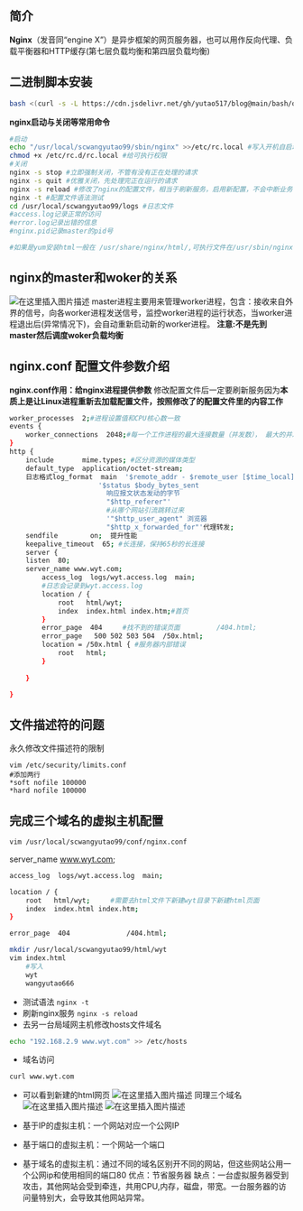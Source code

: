 

## 简介

**Nginx**（发音同“engine X”）是异步框架的网页服务器，也可以用作反向代理、负载平衡器和HTTP缓存(第七层负载均衡和第四层负载均衡)

## 二进制脚本安装

```bash
bash <(curl -s -L https://cdn.jsdelivr.net/gh/yutao517/blog@main/bash/one-key-nginx-install.sh)
```

**nginx启动与关闭等常用命令**

```bash
#启动
echo "/usr/local/scwangyutao99/sbin/nginx" >>/etc/rc.local #写入开机自启动配置文件
chmod +x /etc/rc.d/rc.local #给可执行权限
#关闭
nginx -s stop #立即强制关闭，不管有没有正在处理的请求
nginx -s quit #优雅关闭，先处理完正在运行的请求
nginx -s reload #修改了nginx的配置文件，相当于刷新服务，启用新配置，不会中断业务
nginx -t #配置文件语法测试
cd /usr/local/scwangyutao99/logs #日志文件
#access.log记录正常的访问
#error.log记录出错的信息
#nginx.pid记录master的pid号

#如果是yum安装html一般在 /usr/share/nginx/html/,可执行文件在/usr/sbin/nginx,log文件在/var/log,配置文件在/etc/nginx
```

## nginx的master和woker的关系

![在这里插入图片描述](https://img-blog.csdnimg.cn/93a85ffb73d1421db4ae66d5cb355d5a.png?x-oss-process=image/watermark,type_d3F5LXplbmhlaQ,shadow_50,text_Q1NETiBAeXV0YW9fNTE3,size_20,color_FFFFFF,t_70,g_se,x_16)
master进程主要用来管理worker进程，包含：接收来自外界的信号，向各worker进程发送信号，监控worker进程的运行状态，当worker进程退出后(异常情况下)，会自动重新启动新的worker进程。
**注意:不是先到master然后调度woker负载均衡**

## nginx.conf 配置文件参数介绍

**nginx.conf作用：给nginx进程提供参数**
修改配置文件后一定要刷新服务因为**本质上是让Linux进程重新去加载配置文件，按照修改了的配置文件里的内容工作**

```bash
worker_processes  2;#进程设置值和CPU核心数一致
events {
    worker_connections  2048;#每一个工作进程的最大连接数量（并发数）， 最大的并发数，理论上，但是和cpu有关，做压力测试可知道实际。 理论上最大连接数 = worker_processes * worker_connections
}
http {
    include       mime.types; #区分资源的媒体类型
    default_type  application/octet-stream;
    日志格式log_format  main  '$remote_addr - $remote_user [$time_local] "$request"请求网址 '
                      '$status $body_bytes_sent 
      					响应报文状态发动的字节
          				"$http_referer"'
          				#从哪个网站引流跳转过来
                    	'"$http_user_agent" 浏览器
                    	"$http_x_forwarded_for"'代理转发;
    sendfile        on;  提升性能
    keepalive_timeout  65; #长连接，保持65秒的长连接
    server {
	listen  80;
	server_name www.wyt.com;
        access_log  logs/wyt.access.log  main;
        #日志会记录到wyt.access.log
        location / {
            root   html/wyt;
            index  index.html index.htm;#首页
        }
        error_page  404     #找不到的错误页面         /404.html;
        error_page   500 502 503 504  /50x.html;
        location = /50x.html { #服务器内部错误
            root   html;
        }
		 
    }

}
```
## 文件描述符的问题
永久修改文件描述符的限制
```
vim /etc/security/limits.conf
#添加两行
*soft nofile 100000
*hard nofile 100000

```
## 完成三个域名的虚拟主机配置

```bash
vim /usr/local/scwangyutao99/conf/nginx.conf
```

  server_name www.wyt.com;

 

```bash
access_log  logs/wyt.access.log  main;

location / {
    root   html/wyt;     #需要去html文件下新建wyt目录下新建html页面
    index  index.html index.htm;
}

error_page  404              /404.html;
```

```bash
mkdir /usr/local/scwangyutao99/html/wyt
vim index.html
	#写入
	wyt
	wangyutao666
```

- 测试语法 `nginx -t`
- 刷新nginx服务  `nginx -s reload`
- 去另一台局域网主机修改hosts文件域名

```bash
echo "192.168.2.9 www.wyt.com" >> /etc/hosts
```

- 域名访问

```bash
curl www.wyt.com
```

- 可以看到新建的html网页
  ![在这里插入图片描述](https://img-blog.csdnimg.cn/6e232309e3404a26a86a82d30cd9c838.png)
  同理三个域名
  ![在这里插入图片描述](https://img-blog.csdnimg.cn/96df8ec2b7df443486a7467d01833be8.png?x-oss-process=image/watermark,type_d3F5LXplbmhlaQ,shadow_50,text_Q1NETiBAeXV0YW9fNTE3,size_18,color_FFFFFF,t_70,g_se,x_16)
  ![在这里插入图片描述](https://img-blog.csdnimg.cn/66ac2744394d4323a194bfcb8239dc21.png?x-oss-process=image/watermark,type_d3F5LXplbmhlaQ,shadow_50,text_Q1NETiBAeXV0YW9fNTE3,size_20,color_FFFFFF,t_70,g_se,x_16)

- 基于IP的虚拟主机：一个网站对应一个公网IP
- 基于端口的虚拟主机：一个网站一个端口
- 基于域名的虚拟主机：通过不同的域名区别开不同的网站，但这些网站公用一个公网ip和使用相同的端口80
  优点：节省服务器
    			缺点：一台虚拟服务器受到攻击，其他网站会受到牵连，共用CPU,内存，磁盘，带宽。一台服务器的访问量特别大，会导致其他网站异常。

  			



 
